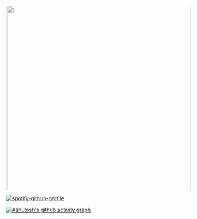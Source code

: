 <div align="center">
<img src="https://github.com/NyedsonLorran/Nyedsonlorran/assets/105567534/634bb931-1ca7-4a95-a103-838a079ca829" width="500px" />
</div>

[![spotify-github-profile](https://spotify-github-profile.vercel.app/api/view?uid=6n7cn18l2trc0t63r60lh39f0&cover_image=true&theme=novatorem&show_offline=false&background_color=121212&interchange=false&bar_color=53b14f&bar_color_cover=false)](https://github.com/kittinan/spotify-github-profile)



[![Ashutosh's github activity graph](https://github-readme-activity-graph.vercel.app/graph?username=nyedsonlorran&bg_color=#&theme=react-dark&hide_border=true)](https://github.com/ashutosh00710/github-readme-activity-graph)
 ## 
 

  
